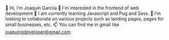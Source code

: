 👋 Hi, I’m Joaquín Garciía
👀 I´m interested in the frontend of web development
🌱 I am currently learning Javascript and Pug and Sass.
💞️ I’m looking to collaborate on various projects such as landing pages, pages for small businesses, etc.
📫 You can find me in gmail like joaquingdeveloper@gmail.com
